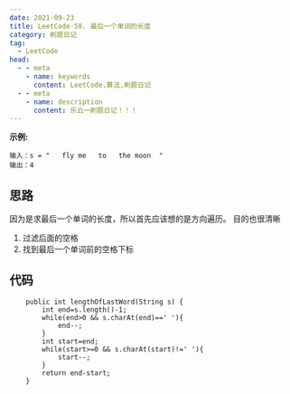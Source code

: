 ```yaml
---
date: 2021-09-23
title: LeetCode-58. 最后一个单词的长度
category: 刷题日记
tag:
  - LeetCode
head:
  - - meta
    - name: keywords
      content: LeetCode,算法,刷题日记
  - - meta
    - name: description
      content: 乐云一刷题日记！！！
---
```

**示例:**
```
输入：s = "   fly me   to   the moon  "
输出：4
```
## 思路
因为是求最后一个单词的长度，所以首先应该想的是方向遍历。
目的也很清晰
1. 过滤后面的空格
2. 找到最后一个单词前的空格下标

## 代码
```
    public int lengthOfLastWord(String s) {
        int end=s.length()-1;
        while(end>0 && s.charAt(end)==' '){
            end--;
        }
        int start=end;
        while(start>=0 && s.charAt(start)!=' '){
            start--;
        }
        return end-start;
    }
```
